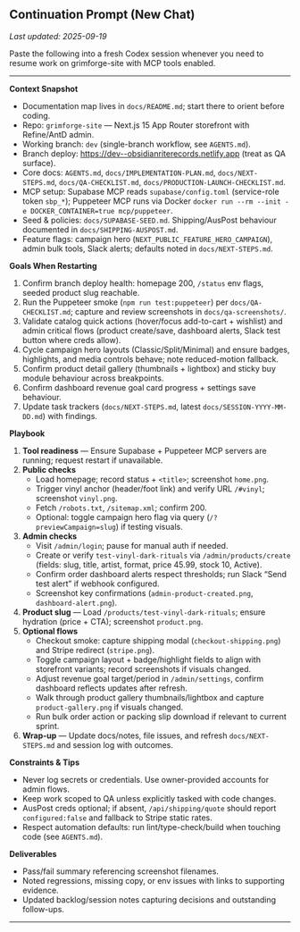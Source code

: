 ## Continuation Prompt (New Chat)

_Last updated: 2025-09-19_

Paste the following into a fresh Codex session whenever you need to resume work on grimforge-site with MCP tools enabled.

---

**Context Snapshot**
- Documentation map lives in `docs/README.md`; start there to orient before coding.
- Repo: `grimforge-site` — Next.js 15 App Router storefront with Refine/AntD admin.
- Working branch: `dev` (single-branch workflow, see `AGENTS.md`).
- Branch deploy: https://dev--obsidianriterecords.netlify.app (treat as QA surface).
- Core docs: `AGENTS.md`, `docs/IMPLEMENTATION-PLAN.md`, `docs/NEXT-STEPS.md`, `docs/QA-CHECKLIST.md`, `docs/PRODUCTION-LAUNCH-CHECKLIST.md`.
- MCP setup: Supabase MCP reads `supabase/config.toml` (service-role token `sbp_*`); Puppeteer MCP runs via Docker `docker run --rm --init -e DOCKER_CONTAINER=true mcp/puppeteer`.
- Seed & policies: `docs/SUPABASE-SEED.md`. Shipping/AusPost behaviour documented in `docs/SHIPPING-AUSPOST.md`.
- Feature flags: campaign hero (`NEXT_PUBLIC_FEATURE_HERO_CAMPAIGN`), admin bulk tools, Slack alerts; defaults noted in `docs/NEXT-STEPS.md`.

**Goals When Restarting**
1. Confirm branch deploy health: homepage 200, `/status` env flags, seeded product slug reachable.
2. Run the Puppeteer smoke (`npm run test:puppeteer`) per `docs/QA-CHECKLIST.md`; capture and review screenshots in `docs/qa-screenshots/`.
3. Validate catalog quick actions (hover/focus add-to-cart + wishlist) and admin critical flows (product create/save, dashboard alerts, Slack test button where creds allow).
4. Cycle campaign hero layouts (Classic/Split/Minimal) and ensure badges, highlights, and media controls behave; note reduced-motion fallback.
5. Confirm product detail gallery (thumbnails + lightbox) and sticky buy module behaviour across breakpoints.
6. Confirm dashboard revenue goal card progress + settings save behaviour.
7. Update task trackers (`docs/NEXT-STEPS.md`, latest `docs/SESSION-YYYY-MM-DD.md`) with findings.

**Playbook**
1. **Tool readiness** — Ensure Supabase + Puppeteer MCP servers are running; request restart if unavailable.
2. **Public checks**
   - Load homepage; record status + `<title>`; screenshot `home.png`.
   - Trigger vinyl anchor (header/foot link) and verify URL `/#vinyl`; screenshot `vinyl.png`.
   - Fetch `/robots.txt`, `/sitemap.xml`; confirm 200.
   - Optional: toggle campaign hero flag via query (`/?previewCampaign=slug`) if testing visuals.
3. **Admin checks**
   - Visit `/admin/login`; pause for manual auth if needed.
   - Create or verify `test-vinyl-dark-rituals` via `/admin/products/create` (fields: slug, title, artist, format, price 45.99, stock 10, Active).
   - Confirm order dashboard alerts respect thresholds; run Slack “Send test alert” if webhook configured.
   - Screenshot key confirmations (`admin-product-created.png`, `dashboard-alert.png`).
4. **Product slug** — Load `/products/test-vinyl-dark-rituals`; ensure hydration (price + CTA); screenshot `product.png`.
5. **Optional flows**
   - Checkout smoke: capture shipping modal (`checkout-shipping.png`) and Stripe redirect (`stripe.png`).
   - Toggle campaign layout + badge/highlight fields to align with storefront variants; record screenshots if visuals changed.
   - Adjust revenue goal target/period in `/admin/settings`, confirm dashboard reflects updates after refresh.
   - Walk through product gallery thumbnails/lightbox and capture `product-gallery.png` if visuals changed.
   - Run bulk order action or packing slip download if relevant to current sprint.
6. **Wrap-up** — Update docs/notes, file issues, and refresh `docs/NEXT-STEPS.md` and session log with outcomes.

**Constraints & Tips**
- Never log secrets or credentials. Use owner-provided accounts for admin flows.
- Keep work scoped to QA unless explicitly tasked with code changes.
- AusPost creds optional; if absent, `/api/shipping/quote` should report `configured:false` and fallback to Stripe static rates.
- Respect automation defaults: run lint/type-check/build when touching code (see `AGENTS.md`).

**Deliverables**
- Pass/fail summary referencing screenshot filenames.
- Noted regressions, missing copy, or env issues with links to supporting evidence.
- Updated backlog/session notes capturing decisions and outstanding follow-ups.

---
